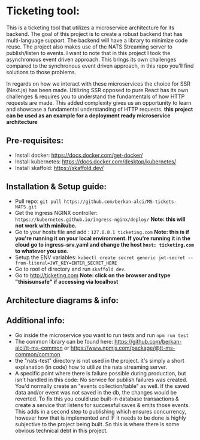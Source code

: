 # Ticketing tool:

This is a ticketing tool that utilizes a microservice architecture for its backend. The goal of this project is to create a robust backend that has multi-language support. The backend will have a library to minimize code reuse. The project also makes use of the NATS Streaming server to publish/listen to events. I want to note that in this project I took the asynchronous event driven approach. This brings its own challenges compared to the synchronous event driven approach, in this repo you'll find solutions to those problems.

In regards on how we interact with these microservices the choice for SSR (Next.js) has been made. Utilizing SSR opposed to pure React has its own challenges & requires you to understand the fundamentals of how HTTP requests are made. This added complexity gives us an opportunity to learn and showcase a fundamental understanding of HTTP requests.
**this project can be used as an example for a deployment ready microservice architecture**

## Pre-requisites:

-   Install docker: https://docs.docker.com/get-docker/
-   Install kubernetes: https://docs.docker.com/desktop/kubernetes/
-   Install skaffold: https://skaffold.dev/

## Installation & Setup guide:

-   Pull repo: `git pull https://github.com/berkan-alci/MS-tickets-NATS.git`
-   Get the ingress NGINX controller: `https://kubernetes.github.io/ingress-nginx/deploy/` **Note: this will not work with minikube.**
-   Go to your hosts file and add : `127.0.0.1 ticketing.com` **Note: this is if you're running it on your local environment. If you're running it in the cloud go to ingress-srv.yaml and change the host `host: ticketing.com` to whatever you use.**
-   Setup the ENV variables: `kubectl create secret generic jwt-secret --from-literal=JWT_KEY=ENTER_SECRET_HERE`
-   Go to root of directory and run `skaffold dev`.
-   Go to http://ticketing.com **Note: click on the browser and type "thisisunsafe" if accessing via localhost**

## Architecture diagrams & info:

## Additional info:

-   Go inside the microservice you want to run tests and run `npm run test`
-   The common library can be found here: https://github.com/berkan-alci/tt-ms-common or https://www.npmjs.com/package/@tt-ms-common/common
-   the "nats-test" directory is not used in the project. it's simply a short explanation (in code) how to utilize the nats streaming server.
-   A specific point where there is failure possible during production, but isn't handled in this code: No service for publish failures was created. You'd normally create an "events collection/table" as well. If the saved data and/or event was not saved in the db, the changes would be reverted. To fix this you could use built-in database transactions & create a service that listens for successful saves & emits those events. This adds in a second step to publishing which ensures concurrency, however how that is implemented and IF it needs to be done is highly subjective to the project being built. So this is where there is some obvious technical debt in this project.
